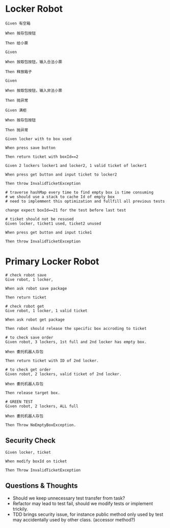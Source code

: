 # Locker Robot
```
Given 有空箱

When 按存包按钮

Then 给小票
```
```
Given 

When 按取包按钮，输入合法小票

Then 释放箱子
```
```
Given 

When 按取包按钮，输入非法小票

Then 抛异常
```

```
Given 满柜

When 按存包按钮

Then 抛异常
```

```
Given locker with to box used

When press save button

Then return ticket with boxId==2
```

```
Given 2 lockers locker1 and locker2, 1 valid ticket of locker1

When press get button and input ticket to locker2

Then throw InvalidTicketException
```

```$xslt
# traverse hashMap every time to find empty box is time consuming
# we should use a stack to cache Id of empty box
# need to implemment this optimization and fullfill all previous tests

change expect boxId==21 for the test before last test
```

```$xslt
# ticket should not be resused
Given locker, ticket1 used, ticket2 unused

When press get button and input ticke1

Then throw InvalidTicketException
```

# Primary Locker Robot
```
# check robot save 
Give robot, 1 locker, 

When ask robot save package

Then return ticket
```

```
# check robot get
Give robot, 1 locker, 1 valid ticket

When ask robot get package

Then robot should release the specific box accroding to ticket
```

```
# to check save order
Given robot, 3 lockers, 1st full and 2nd locker has empty box.

When 委托机器人存包

Then return ticket with ID of 2nd locker.
```

```
# to check get order
Given robot, 2 lockers, valid ticket of 2nd locker.

When 委托机器人存包

Then release target box.
```

```
# GREEN TEST
Given robot, 2 lockers, ALL full 

When 委托机器人存包

Then Throw NoEmptyBoxException.
```
## Security Check

```
Given locker, ticket

When modify boxId on ticket

Then Throw InvalidTicketException
```


## Questions & Thoughts
- Should we keep unnecessary test transfer from task?
- Refactor may lead to test fail, should we modify tests or implement trickily.
- TDD brings security issue, for instance public method only used by test may
accidentally used by other class. (accessor method?)
 